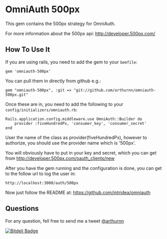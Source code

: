 OmniAuth 500px
==============

This gem contains the 500px strategy for OmniAuth.

For more information about the 500px api: http://developer.500px.com/

How To Use It
-------------

If you are using rails, you need to add the gem to your `Gemfile`:

    gem 'omniauth-500px'

You can pull them in directly from github e.g.:

    gem "omniauth-500px", :git => "git://github.com/arthurnn/omniauth-500px.git"

Once these are in, you need to add the following to your `config/initializers/omniauth.rb`:

    Rails.application.config.middleware.use OmniAuth::Builder do
    	provider :fiveHundredPx, 'consumer_key', 'consumer_secret'
    end

User the name of the class as provider(fiveHundredPx), however to authorize, you should use the provider name which is '500px'.


You will obviously have to put in your key and secret, which you can get from http://developer.500px.com/oauth_clients/new


After you have the gem running and the configuration is done, you can get to the follow url to log the user in:

	http://localhost:3000/auth/500px

Now just follow the README at: https://github.com/intridea/omniauth

Questions
---------

For any question, fell free to send me a tweet [@arthurnn](http://twitter.com/arthurnn)

[![Bitdeli Badge](https://d2weczhvl823v0.cloudfront.net/arthurnn/omniauth-500px/trend.png)](https://bitdeli.com/free "Bitdeli Badge")

